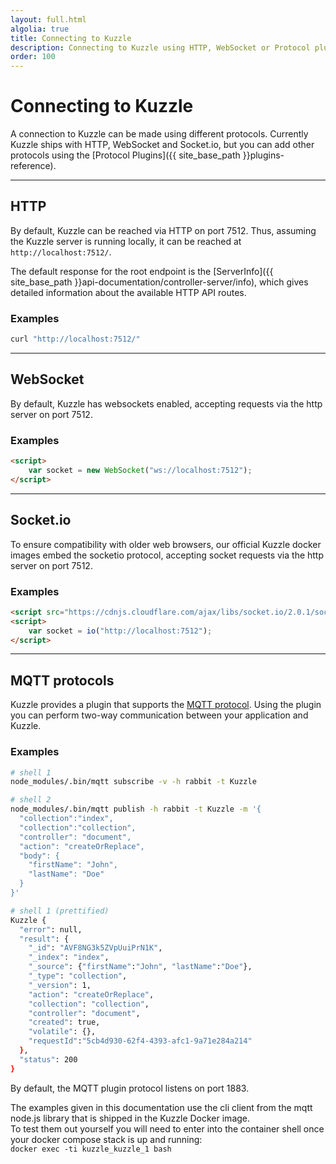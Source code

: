 ```yaml
---
layout: full.html
algolia: true
title: Connecting to Kuzzle
description: Connecting to Kuzzle using HTTP, WebSocket or Protocol plugins
order: 100
---
```



# Connecting to Kuzzle

A connection to Kuzzle can be made using different protocols. Currently Kuzzle ships with HTTP, WebSocket and Socket.io, but you can add other protocols using the [Protocol Plugins]({{ site_base_path }}plugins-reference).

---

## HTTP

By default, Kuzzle can be reached via HTTP on port 7512. Thus, assuming the Kuzzle server is running locally,
it can be reached at `http://localhost:7512/`.

The default response for the root endpoint is the [ServerInfo]({{ site_base_path }}api-documentation/controller-server/info), which gives detailed information about the available HTTP API routes.

### Examples

```bash
curl "http://localhost:7512/"
```

---

## WebSocket

By default, Kuzzle has websockets enabled, accepting requests via the http server on port 7512.

### Examples

```html
<script>
    var socket = new WebSocket("ws://localhost:7512");
</script>
```

---

## Socket.io

To ensure compatibility with older web browsers, our official Kuzzle docker images embed the socketio protocol, accepting socket requests via the http server on port 7512.


### Examples

```html
<script src="https://cdnjs.cloudflare.com/ajax/libs/socket.io/2.0.1/socket.io.js"></script>
<script>
    var socket = io("http://localhost:7512");
</script>
```


---

## MQTT protocols

Kuzzle provides a plugin that supports the [MQTT protocol](https://github.com/kuzzleio/kuzzle-plugin-mqtt).
Using the plugin you can perform two-way communication between your application and Kuzzle.


### Examples


```bash
# shell 1
node_modules/.bin/mqtt subscribe -v -h rabbit -t Kuzzle

# shell 2
node_modules/.bin/mqtt publish -h rabbit -t Kuzzle -m '{
  "collection":"index",
  "collection":"collection",
  "controller": "document",
  "action": "createOrReplace",
  "body": {
    "firstName": "John",
    "lastName": "Doe"
  }
}'

# shell 1 (prettified)
Kuzzle {
  "error": null,
  "result": {
    "_id": "AVF8NG3k5ZVpUuiPrN1K",
    "_index": "index",
    "_source": {"firstName":"John", "lastName":"Doe"},
    "_type": "collection",
    "_version": 1,
    "action": "createOrReplace",
    "collection": "collection",
    "controller": "document",
    "created": true,
    "volatile": {},
    "requestId":"5cb4d930-62f4-4393-afc1-9a71e284a214"
  },
  "status": 200
}
```

By default, the MQTT plugin protocol listens on port 1883.

<aside class="notice">
    The examples given in this documentation use the cli client from the mqtt node.js
    library that is shipped in the Kuzzle Docker image.<br />
    To test them out yourself you will need to enter into the container shell once your docker compose stack is up and running:<br />
    <code>docker exec -ti kuzzle_kuzzle_1 bash</code>
</aside>
